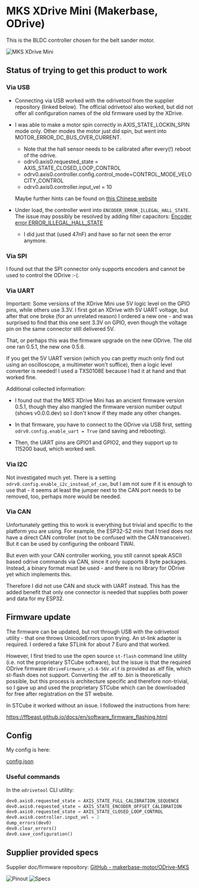 # MKS XDrive Mini (Makerbase, ODrive)

This is the BLDC controller chosen for the belt sander motor.

![MKS XDrive Mini](odrive.jpg)

## Status of trying to get this product to work

### Via USB

- Connecting via USB worked with the odrivetool from the supplier repository (linked below). The official odrivetool also worked, but did not offer all configuration names of the old firmware used by the XDrive.

- I was able to make a motor spin correctly in AXIS_STATE_LOCKIN_SPIN mode only. Other modes the motor just did spin, but went into MOTOR_ERROR_DC_BUS_OVER_CURRENT.
  * Note that the hall sensor needs to be calibrated after every(!) reboot of the odrive.
  * odrv0.axis0.requested_state = AXIS_STATE_CLOSED_LOOP_CONTROL
  * odrv0.axis0.controller.config.control_mode=CONTROL_MODE_VELOCITY_CONTROL
  * odrv0.axis0.controller.input_vel = 10
  
  Maybe further hints can be found on [this Chinese website](https://blog.csdn.net/gjy_skyblue/category_10813011.html?spm=1001.2014.3001.5482)

- Under load, the controller went into `ENCODER_ERROR_ILLEGAL_HALL_STATE`. The issue may possibly be resolved by adding filter capacitors: [Encoder error ERROR_ILLEGAL_HALL_STATE](https://discourse.odriverobotics.com/t/encoder-error-error-illegal-hall-state/1047/7)
  * I did just that (used 47nF) and have so far not seen the error anymore.

### Via SPI

I found out that the SPI connector only supports encoders and cannot be used to control the ODrive :-(.

### Via UART

Important: Some versions of the XDrive Mini use 5V logic level on the GPIO pins, while others use 3.3V.
I first got an XDrive with 5V UART voltage, but after that one broke (for an unrelated reason) I ordered
a new one - and was surprised to find that this one sent 3.3V on GPIO, even though the voltage pin on the
same connector still delivered 5V.

That, or perhaps this was the firmware upgrade on the new ODrive. The old one ran 0.5.1, the new one 0.5.6.

If you get the 5V UART version (which you can pretty much only find out using an oscilloscope, a multimeter
won't suffice), then a logic level converter is needed! I used a TXS0108E because I had it at hand and
that worked fine.

Additional collected information:

- I found out that the MKS XDrive Mini has an ancient firmware version 0.5.1, though they also mangled the firmware version number output (shows v0.0.0.dev) so I don't know if they made any other changes.

- In that firmware, you have to connect to the ODrive via USB first, setting `odrv0.config.enable_uart = True` (and saving and rebooting).

- Then, the UART pins are GPIO1 and GPIO2, and they support up to 115200 baud, which worked well.

### Via I2C

Not investigated much yet. There is a setting `odrv0.config.enable_i2c_instead_of_can`, but I am not sure if it is enough to use that - it seems at least the jumper next to the CAN port needs to be removed, too, perhaps more would be needed.

### Via CAN

Unfortunately getting this to work is everything but trivial and specific to the platform you are using. For example, the ESP32-S2 mini that I tried
does not have a direct CAN controller (not to be confused with the CAN transceiver). But it can be used by configuring the onboard TWAI.

But even with your CAN controller working, you still cannot speak ASCII based odrive commands via CAN, since it only supports 8 byte packages.
Instead, a binary format must be used - and there is no library for ODrive yet which implements this.

Therefore I did not use CAN and stuck with UART instead. This has the added benefit that only one connector is needed that
supplies both power and data for my ESP32.

## Firmware update

The firmware can be updated, but not through USB with the odrivetool utility - that one throws UnicodeErrors upon trying.
An st-link adapter is required. I ordered a fake STLink for about 7 Euro and that worked.

However, I first tried to use the open source `st-flash` command line utility (i.e. not the proprietary STCube software),
but the issue is that the required ODrive firmware `ODriveFirmware_v3.6-56V.elf` is provided as .elf file, which
st-flash does not support.
Converting the .elf to .bin is theoretically possible, but this process is architecture specific and therefore non-trivial,
so I gave up and used the proprietary STCube which can be downloaded for free after registration on the ST website.

In STCube it worked without an issue. I followed the instructions from here:

https://ffbeast.github.io/docs/en/software_firmware_flashing.html

## Config

My config is here:

[config.json](config.json)

### Useful commands

In the `odrivetool` CLI utility:

```python
dev0.axis0.requested_state = AXIS_STATE_FULL_CALIBRATION_SEQUENCE
dev0.axis0.requested_state = AXIS_STATE_ENCODER_OFFSET_CALIBRATION
dev0.axis0.requested_state = AXIS_STATE_CLOSED_LOOP_CONTROL
dev0.axis0.controller.input_vel = 2
dump_errors(dev0)
dev0.clear_errors()
dev0.save_configuration()
```

## Supplier provided specs

Supplier doc/firmware repository: [GitHub - makerbase-motor/ODrive-MKS](https://github.com/makerbase-motor/ODrive-MKS)

![Pinout](pinout.webp)
![Specs](specs.webp)
